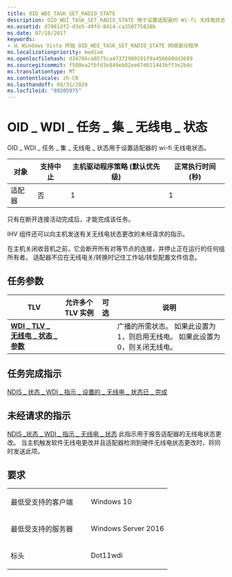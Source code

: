 ```yaml
---
title: OID_WDI_TASK_SET_RADIO_STATE
description: OID_WDI_TASK_SET_RADIO_STATE 用于设置适配器的 Wi-fi 无线电状态。
ms.assetid: d7981df2-d3e5-49fd-8414-ca350775828b
ms.date: 07/18/2017
keywords:
- 从 Windows Vista 开始 OID_WDI_TASK_SET_RADIO_STATE 网络驱动程序
ms.localizationpriority: medium
ms.openlocfilehash: d34786ca8575ca47372980191f9a456880dd3689
ms.sourcegitcommit: f500ea2fbfd3e849eb82ee67d011443bff3e2b4c
ms.translationtype: MT
ms.contentlocale: zh-CN
ms.lasthandoff: 08/31/2020
ms.locfileid: "89205975"
---
```

# <a name="oid_wdi_task_set_radio_state"></a>OID \_ WDI \_ 任务 \_ 集 \_ 无线电 \_ 状态


OID \_ WDI \_ 任务 \_ 集 \_ 无线电 \_ 状态用于设置适配器的 wi-fi 无线电状态。

| 对象  | 支持中止 | 主机驱动程序策略 (默认优先级)  | 正常执行时间 (秒)  |
|---------|---------------|---------------------------------------|---------------------------------|
| 适配器 | 否            | 1                                     | 1                               |

 

只有在断开连接活动完成后，才能完成该任务。

IHV 组件还可以向主机发送有关无线电状态更改的未经请求的指示。

在主机关闭收音机之前，它会断开所有对等节点的连接，并停止正在运行的任何组所有者。 适配器不应在无线电关/转换时记住工作站/转型配置文件信息。

## <a name="task-parameters"></a>任务参数


| TLV                                                                               | 允许多个 TLV 实例 | 可选 | 说明                                                                                                           |
|-----------------------------------------------------------------------------------|--------------------------------|----------|-----------------------------------------------------------------------------------------------------------------------|
| [**WDI \_ TLV \_ 无线电 \_ 状态 \_ 参数**](./wdi-tlv-radio-state-parameters.md) |                                |          | 广播的所需状态。 如果此设置为1，则启用无线电。 如果此设置为0，则关闭无线电。 |

 

## <a name="task-completion-indication"></a>任务完成指示


[NDIS \_ 状态 \_ WDI \_ 指示 \_ 设置的 \_ 无线电 \_ 状态已 \_ 完成](ndis-status-wdi-indication-set-radio-state-complete.md)
## <a name="unsolicited-indication"></a>未经请求的指示


[NDIS \_状态 \_ WDI \_ 指示 \_ 无线电 \_ 状态](ndis-status-wdi-indication-radio-status.md) 此指示用于报告适配器的无线电状态更改。 当主机触发软件无线电更改并且适配器检测到硬件无线电状态更改时，将同时发送此项。

<a name="requirements"></a>要求
------------

<table>
<colgroup>
<col width="50%" />
<col width="50%" />
</colgroup>
<tbody>
<tr class="odd">
<td><p>最低受支持的客户端</p></td>
<td><p>Windows 10</p></td>
</tr>
<tr class="even">
<td><p>最低受支持的服务器</p></td>
<td><p>Windows Server 2016</p></td>
</tr>
<tr class="odd">
<td><p>标头</p></td>
<td>Dot11wdi</td>
</tr>
</tbody>
</table>

 

